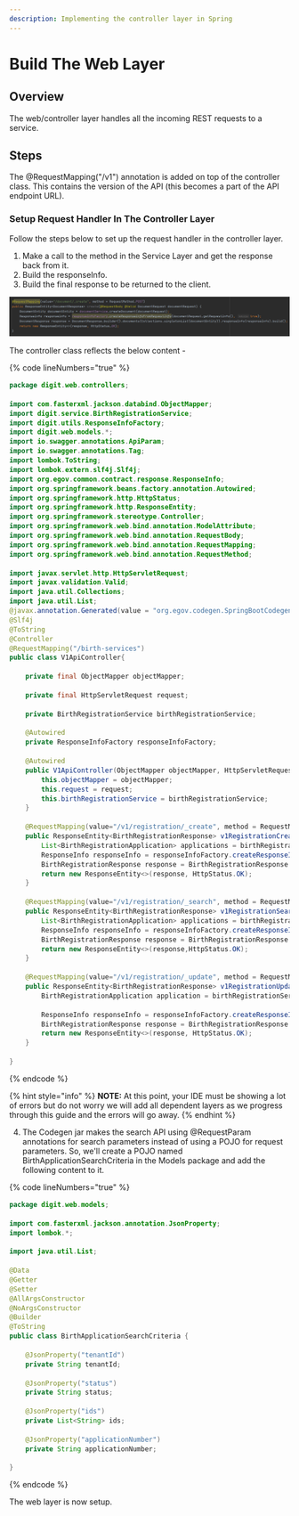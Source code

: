 ```yaml
---
description: Implementing the controller layer in Spring
---
```


# Build The Web Layer

## **Overview**

The web/controller layer handles all the incoming REST requests to a service.

## **Steps**

The @RequestMapping("/v1") annotation is added on top of the controller class. This contains the version of the API (this becomes a part of the API endpoint URL).

### **Setup Request Handler In The Controller Layer**

Follow the steps below to set up the request handler in the controller layer.

1. Make a call to the method in the Service Layer and get the response back from it.
2. Build the responseInfo.
3. Build the final response to be returned to the client.

![Sample request handler in controller layer](<../../../../.gitbook/assets/image (122).png>)

The controller class reflects the below content -

{% code lineNumbers="true" %}
```java
package digit.web.controllers;

import com.fasterxml.jackson.databind.ObjectMapper;
import digit.service.BirthRegistrationService;
import digit.utils.ResponseInfoFactory;
import digit.web.models.*;
import io.swagger.annotations.ApiParam;
import io.swagger.annotations.Tag;
import lombok.ToString;
import lombok.extern.slf4j.Slf4j;
import org.egov.common.contract.response.ResponseInfo;
import org.springframework.beans.factory.annotation.Autowired;
import org.springframework.http.HttpStatus;
import org.springframework.http.ResponseEntity;
import org.springframework.stereotype.Controller;
import org.springframework.web.bind.annotation.ModelAttribute;
import org.springframework.web.bind.annotation.RequestBody;
import org.springframework.web.bind.annotation.RequestMapping;
import org.springframework.web.bind.annotation.RequestMethod;

import javax.servlet.http.HttpServletRequest;
import javax.validation.Valid;
import java.util.Collections;
import java.util.List;
@javax.annotation.Generated(value = "org.egov.codegen.SpringBootCodegen", date = "2022-07-26T12:39:05.988+05:30")
@Slf4j
@ToString
@Controller
@RequestMapping("/birth-services")
public class V1ApiController{

    private final ObjectMapper objectMapper;

    private final HttpServletRequest request;

    private BirthRegistrationService birthRegistrationService;

    @Autowired
    private ResponseInfoFactory responseInfoFactory;

    @Autowired
    public V1ApiController(ObjectMapper objectMapper, HttpServletRequest request, BirthRegistrationService birthRegistrationService) {
        this.objectMapper = objectMapper;
        this.request = request;
        this.birthRegistrationService = birthRegistrationService;
    }

    @RequestMapping(value="/v1/registration/_create", method = RequestMethod.POST)
    public ResponseEntity<BirthRegistrationResponse> v1RegistrationCreatePost(@ApiParam(value = "Details for the new Birth Registration Application(s) + RequestInfo meta data." ,required=true )  @Valid @RequestBody BirthRegistrationRequest birthRegistrationRequest) {
        List<BirthRegistrationApplication> applications = birthRegistrationService.registerBtRequest(birthRegistrationRequest);
        ResponseInfo responseInfo = responseInfoFactory.createResponseInfoFromRequestInfo(birthRegistrationRequest.getRequestInfo(), true);
        BirthRegistrationResponse response = BirthRegistrationResponse.builder().birthRegistrationApplications(applications).responseInfo(responseInfo).build();
        return new ResponseEntity<>(response, HttpStatus.OK);
    }

    @RequestMapping(value="/v1/registration/_search", method = RequestMethod.POST)
    public ResponseEntity<BirthRegistrationResponse> v1RegistrationSearchPost(@RequestBody RequestInfoWrapper requestInfoWrapper, @Valid @ModelAttribute BirthApplicationSearchCriteria birthApplicationSearchCriteria) {
        List<BirthRegistrationApplication> applications = birthRegistrationService.searchBtApplications(requestInfoWrapper.getRequestInfo(), birthApplicationSearchCriteria);
        ResponseInfo responseInfo = responseInfoFactory.createResponseInfoFromRequestInfo(requestInfoWrapper.getRequestInfo(), true);
        BirthRegistrationResponse response = BirthRegistrationResponse.builder().birthRegistrationApplications(applications).responseInfo(responseInfo).build();
        return new ResponseEntity<>(response,HttpStatus.OK);
    }

    @RequestMapping(value="/v1/registration/_update", method = RequestMethod.POST)
    public ResponseEntity<BirthRegistrationResponse> v1RegistrationUpdatePost(@ApiParam(value = "Details for the new (s) + RequestInfo meta data." ,required=true )  @Valid @RequestBody BirthRegistrationRequest birthRegistrationRequest) {
        BirthRegistrationApplication application = birthRegistrationService.updateBtApplication(birthRegistrationRequest);

        ResponseInfo responseInfo = responseInfoFactory.createResponseInfoFromRequestInfo(birthRegistrationRequest.getRequestInfo(), true);
        BirthRegistrationResponse response = BirthRegistrationResponse.builder().birthRegistrationApplications(Collections.singletonList(application)).responseInfo(responseInfo).build();
        return new ResponseEntity<>(response, HttpStatus.OK);
    }

}

```
{% endcode %}

{% hint style="info" %}
**NOTE:** At this point, your IDE must be showing a lot of errors but do not worry we will add all dependent layers as we progress through this guide and the errors will go away.
{% endhint %}

4. The Codegen jar makes the search API using @RequestParam annotations for search parameters instead of using a POJO for request parameters. So, we'll create a POJO named BirthApplicationSearchCriteria in the Models package and add the following content to it.

{% code lineNumbers="true" %}
```java
package digit.web.models;

import com.fasterxml.jackson.annotation.JsonProperty;
import lombok.*;

import java.util.List;

@Data
@Getter
@Setter
@AllArgsConstructor
@NoArgsConstructor
@Builder
@ToString
public class BirthApplicationSearchCriteria {

    @JsonProperty("tenantId")
    private String tenantId;

    @JsonProperty("status")
    private String status;

    @JsonProperty("ids")
    private List<String> ids;

    @JsonProperty("applicationNumber")
    private String applicationNumber;

}
```
{% endcode %}

The web layer is now setup.
